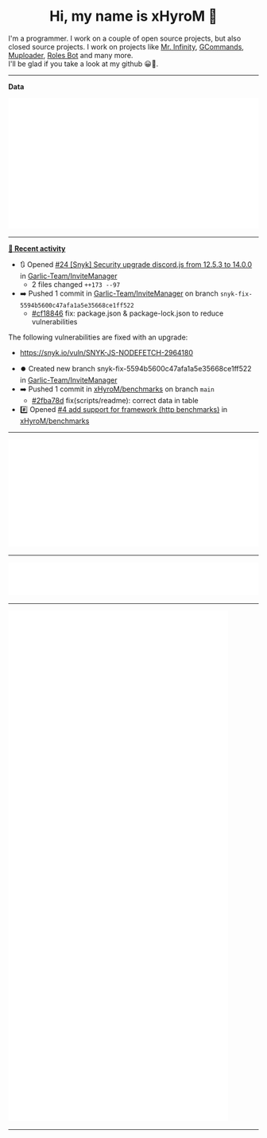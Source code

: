 <p align="center">
    <!-- <img src="https://avatars.githubusercontent.com/u/56601352" width="192" alt="hyro's pfp" /> -->
    <h1 align="center">Hi, my name is xHyroM 👋</h1>
</p>

I'm a programmer. I work on a couple of open source projects, but also closed source projects. I work on projects like [Mr. Infinity](https://discord.com/oauth2/authorize?client_id=720321585625694239&scope=bot%20applications.commands&permissions=8&redirect_uri=https://blobs.gq/imanager&prompt=consent&response_type=code), [GCommands](https://github.com/Garlic-Team/GCommands), [Muploader](https://github.com/xHyroM/Muploader), [Roles Bot](https://github.com/xHyroM/roles-bot) and many more.  
I'll be glad if you take a look at my github 😀👀.

___
**Data**

<img src="https://github.com/xHyroM/xHyroM/blob/master/.cache/base.svg">

___

**[📰 Recent activity](https://github.com/xHyroM)**
* 🔃 Opened [#24 [Snyk] Security upgrade discord.js from 12.5.3 to 14.0.0](https://github.com/Garlic-Team/InviteManager/pull/24) in [Garlic-Team/InviteManager](https://github.com/Garlic-Team/InviteManager)
  * 2 files changed `++173 --97`
* ➡️ Pushed 1 commit in [Garlic-Team/InviteManager](https://github.com/Garlic-Team/InviteManager) on branch `snyk-fix-5594b5600c47afa1a5e35668ce1ff522`
  * [#cf18846](https://github.com/Garlic-Team/InviteManager/commit/cf18846) fix: package.json &amp; package-lock.json to reduce vulnerabilities

The following vulnerabilities are fixed with an upgrade:
- https://snyk.io/vuln/SNYK-JS-NODEFETCH-2964180
* ⏺️ Created new branch snyk-fix-5594b5600c47afa1a5e35668ce1ff522 in [Garlic-Team/InviteManager](https://github.com/Garlic-Team/InviteManager)
* ➡️ Pushed 1 commit in [xHyroM/benchmarks](https://github.com/xHyroM/benchmarks) on branch `main`
  * [#2fba78d](https://github.com/xHyroM/benchmarks/commit/2fba78d) fix(scripts/readme): correct data in table
* #️⃣ Opened [#4 add support for framework (http benchmarks)](https://github.com/xHyroM/benchmarks/issues/4) in [xHyroM/benchmarks](https://github.com/xHyroM/benchmarks)


___

<img src="https://github.com/xHyroM/xHyroM/blob/master/.cache/isocalendar.svg">

___

<img src="https://github.com/xHyroM/xHyroM/blob/master/.cache/languages.svg">

___

<img src="https://github.com/xHyroM/xHyroM/blob/master/.cache/achievements.svg">

___
